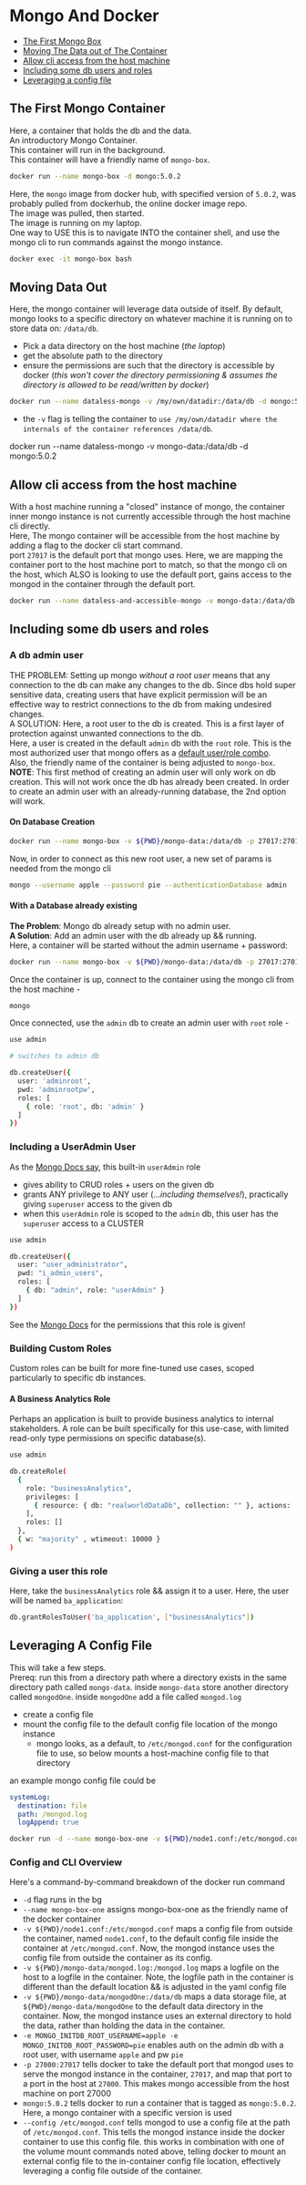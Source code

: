 # Mongo And Docker

- [The First Mongo Box](#the-first-mongo-container)
- [Moving The Data out of The Container](#moving-data-out)
- [Allow cli access from the host machine](#allow-cli-access-from-the-host-machine)
- [Including some db users and roles](#including-some-db-users-and-roles)
- [Leveraging a config file](#leveraging-a-config-file)

## The First Mongo Container

Here, a container that holds the db and the data.  
An introductory Mongo Container.  
This container will run in the background.  
This container will have a friendly name of `mongo-box`.

```bash
docker run --name mongo-box -d mongo:5.0.2
```

Here, the `mongo` image from docker hub, with specified version of `5.0.2`, was probably pulled from dockerhub, the online docker image repo.  
The image was pulled, then started.  
The image is running on my laptop.  
One way to USE this is to navigate INTO the container shell, and use the mongo cli to run commands against the mongo instance.

```bash
docker exec -it mongo-box bash
```

## Moving Data Out

Here, the mongo container will leverage data outside of itself.
By default, mongo looks to a specific directory on whatever machine it is running on to store data on: `/data/db`.

- Pick a data directory on the host machine (_the laptop_)
- get the absolute path to the directory
- ensure the permissions are such that the directory is accessible by docker (_this won't cover the directory permissioning & assumes the directory is allowed to be read/written by docker_)

```bash
docker run --name dataless-mongo -v /my/own/datadir:/data/db -d mongo:5.0.2
```

- the `-v` flag is telling the container to `use /my/own/datadir where the internals of the container references /data/db`.

docker run --name dataless-mongo -v mongo-data:/data/db -d mongo:5.0.2

## Allow cli access from the host machine

With a host machine running a "closed" instance of mongo, the container inner mongo instance is not currently accessible through the host machine cli directly.  
Here, The mongo container will be accessible from the host machine by adding a flag to the docker cli start command.  
port `27017` is the default port that mongo uses. Here, we are mapping the container port to the host machine port to match, so that the mongo cli on the host, which ALSO is looking to use the default port, gains access to the mongod in the container through the default port.

```bash
docker run --name dataless-and-accessible-mongo -v mongo-data:/data/db -p 27017:27017 -d mongo:5.0.2
```

## Including some db users and roles

### A db admin user

THE PROBLEM: Setting up mongo _without a root user_ means that any connection to the db can make any changes to the db. Since dbs hold super sensitive data, creating users that have explicit permission will be an effective way to restrict connections to the db from making undesired changes.  
A SOLUTION: Here, a root user to the db is created. This is a first layer of protection against unwanted connections to the db.  
Here, a user is created in the default `admin` db with the `root` role. This is the most authorized user that mongo offers as a [default user/role combo](https://docs.mongodb.com/manual/reference/built-in-roles/).  
Also, the friendly name of the container is being adjusted to `mongo-box`.  
**NOTE**: This first method of creating an admin user will only work on db creation. This will not work once the db has already been created. In order to create an admin user with an already-running database, the 2nd option will work.

#### On Database Creation

```bash
docker run --name mongo-box -v ${PWD}/mongo-data:/data/db -p 27017:27017 -d -e MONGO_INITDB_ROOT_USERNAME=apple -e MONGO_INITDB_ROOT_PASSWORD=pie mongo:5.0.2
```

Now, in order to connect as this new root user, a new set of params is needed from the mongo cli

```bash
mongo --username apple --password pie --authenticationDatabase admin
```

#### With a Database already existing

**The Problem**: Mongo db already setup with no admin user.  
**A Solution**: Add an admin user with the db already up && running.  
Here, a container will be started without the admin username + password:

```bash
docker run --name mongo-box -v ${PWD}/mongo-data:/data/db -p 27017:27017 -d mongo:5.0.2
```

Once the container is up, connect to the container using the mongo cli from the host machine -

```bash
mongo
```

Once connected, use the `admin` db to create an admin user with `root` role -

```bash
use admin

# switches to admin db

db.createUser({
  user: 'adminroot',
  pwd: 'adminrootpw',
  roles: [
    { role: 'root', db: 'admin' }
  ]
})

```

### Including a UserAdmin User

As the [Mongo Docs say](https://docs.mongodb.com/manual/reference/built-in-roles/), this built-in `userAdmin` role

- gives ability to CRUD roles + users on the given db
- grants ANY privilege to ANY user (..._including themselves!_), practically giving `superuser` access to the given db
- when this `userAdmin` role is scoped to the `admin` db, this user has the `superuser` access to a CLUSTER

```bash
use admin

db.createUser({
  user: "user_administrator",
  pwd: "i_admin_users",
  roles: [
    { db: "admin", role: "userAdmin" }
  ]
})
```

See the [Mongo Docs](https://docs.mongodb.com/manual/reference/built-in-roles/#mongodb-authrole-userAdmin) for the permissions that this role is given!

### Building Custom Roles

Custom roles can be built for more fine-tuned use cases, scoped particularly to specific db instances.

#### A Business Analytics Role

Perhaps an application is built to provide business analytics to internal stakeholders. A role can be built specifically for this use-case, with limited read-only type permissions on specific database(s).

```bash
use admin

db.createRole(
  {
    role: "businessAnalytics",
    privileges: [
      { resource: { db: "realworldDataDb", collection: "" }, actions: [ "find", "aggregate","count","distinct","listIndexes" ] }
    ],
    roles: []
  },
  { w: "majority" , wtimeout: 10000 }
)

```

### Giving a user this role

Here, take the `businessAnalytics` role && assign it to a user. Here, the user will be named `ba_application`:

```bash
db.grantRolesToUser('ba_application', ["businessAnalytics"])
```

## Leveraging A Config File

This will take a few steps.  
Prereq: run this from a directory path where a directory exists in the same directory path called `mongo-data`. inside `mongo-data` store another directory called `mongodOne`. inside `mongodOne` add a file called `mongod.log`

- create a config file
- mount the config file to the default config file location of the mongo instance
  - mongo looks, as a default, to `/etc/mongod.conf` for the configuration file to use, so below mounts a host-machine config file to that directory

an example mongo config file could be

```yaml
systemLog:
  destination: file
  path: /mongod.log
  logAppend: true
```

```bash
docker run -d --name mongo-box-one -v ${PWD}/node1.conf:/etc/mongod.conf -v ${PWD}/mongo-data/mongod.log:/mongod.log -v ${PWD}/mongo-data/mongodOne:/data/db -e MONGO_INITDB_ROOT_USERNAME=apple -e MONGO_INITDB_ROOT_PASSWORD=pie -p 27000:27017 mongo:5.0.2 --config /etc/mongod.conf
```

### Config and CLI Overview

Here's a command-by-command breakdown of the docker run command

- `-d` flag runs in the bg
- `--name mongo-box-one` assigns mongo-box-one as the friendly name of the docker container
- `-v ${PWD}/node1.conf:/etc/mongod.conf` maps a config file from outside the container, named `node1.conf`, to the default config file inside the container at `/etc/mongod.conf`. Now, the mongod instance uses the config file from outside the container as its config.
- `-v ${PWD}/mongo-data/mongod.log:/mongod.log` maps a logfile on the host to a logfile in the container. Note, the logfile path in the container is different than the default location && is adjusted in the yaml config file
- `-v ${PWD}/mongo-data/mongodOne:/data/db` maps a data storage file, at `${PWD}/mongo-data/mongodOne` to the default data directory in the container. Now, the mongod instance uses an external directory to hold the data, rather than holding the data in the container.
- `-e MONGO_INITDB_ROOT_USERNAME=apple -e MONGO_INITDB_ROOT_PASSWORD=pie` enables auth on the admin db with a root user, with username `apple` and pw `pie`
- `-p 27000:27017` tells docker to take the default port that mongod uses to serve the mongod instance in the container, `27017`, and map that port to a port in the host at `27000`. This makes mongo accessible from the host machine on port 27000
- `mongo:5.0.2` tells docker to run a container that is tagged as `mongo:5.0.2`. Here, a mongo container with a specific version is used
- `--config /etc/mongod.conf` tells mongod to use a config file at the path of `/etc/mongod.conf`. This tells the mongod instance inside the docker container to use this config file. this works in combination with one of the volume mount commands noted above, telling docker to mount an external config file to the in-container config file location, effectively leveraging a config file outside of the container.
